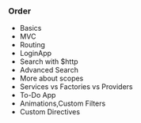### Order
* Basics
* MVC
* Routing
* LoginApp
* Search with $http
* Advanced Search 
* More about scopes
* Services vs Factories vs Providers
* To-Do App
* Animations,Custom Filters
* Custom Directives